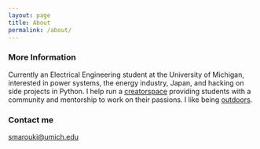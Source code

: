 ```yaml
---
layout: page
title: About
permalink: /about/
---
```



### More Information

Currently an Electrical Engineering student at the University of Michigan, interested in power systems, the energy industry, Japan, and hacking on side projects in Python. I help run a [creatorspace](http://www.creatorspace.co) providing students with a community and mentorship to work on their passions. I like being [outdoors](http://maroukis.me).

### Contact me

[smarouki@umich.edu](mailto:smarouki@umich.edu)
